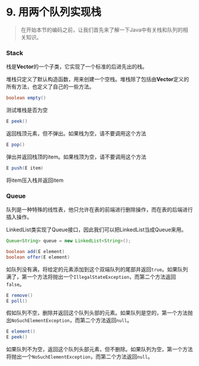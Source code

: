 # 9. 用两个队列实现栈
> 在开始本节的编码之前，让我们首先来了解一下Java中有关栈和队列的相关知识。

### Stack
栈是**Vector**的一个子类，它实现了一个标准的后进先出的栈。

堆栈只定义了默认构造函数，用来创建一个空栈。堆栈除了包括由**Vector**定义的所有方法，也定义了自己的一些方法。

```java
boolean empty()
```
测试堆栈是否为空
```java
E peek()
```
返回栈顶元素，但不弹出。如果栈为空，请不要调用这个方法
```java
E pop()
```
弹出并返回栈顶的item。如果栈顶为空，请不要调用这个方法
```java
E push(E item)
```
将item压入栈并返回item

### Queue
队列是一种特殊的线性表，他只允许在表的前端进行删除操作，而在表的后端进行插入操作。

LinkedList类实现了Queue接口，因此我们可以把LinkedList当成Queue来用。

```java
Queue<String> queue = new LinkedList<String>();
```

```java
boolean add(E element)
boolean offer(E element)
```
如队列没有满，将给定的元素添加到这个双端队列的尾部并返回`true`。如果队列满了，第一个方法将抛出一个`IllegalStateException`，而第二个方法返回`false`。
```java
E remove()
E poll()
```
假如队列不空，删除并返回这个队列头部的元素。如果队列是空的，第一个方法抛出`NoSuchElementException`，而第二个方法返回`null`。
```java
E element()
E peek()
```
如果队列不为空，返回这个队列头部元素，但不删除。如果队列为空，第一个方法将抛出一个`NoSuchElementException`，而第二个方法返回`null`。

